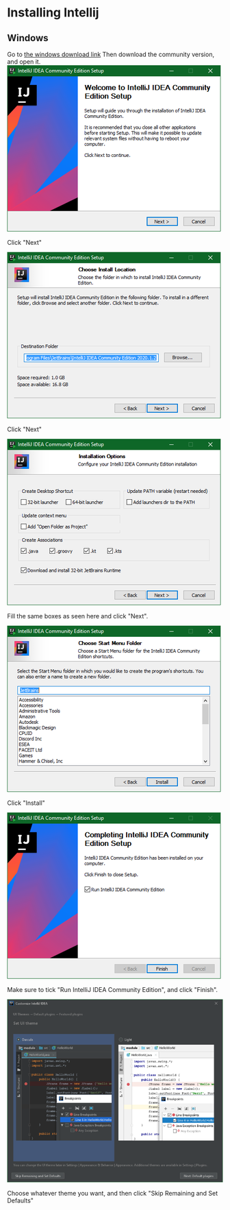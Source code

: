 # Installing Intellij

## Windows
Go to [the windows download link](https://www.jetbrains.com/idea/download/#section=windows)
Then download the community version, and open it.
![First installer menu](img/installers/intellij-0.png)

Click "Next"

![Second installer menu](img/installers/intellij-1.png)

Click "Next"

![Third installer menu, checkboxes ticked: .java association, .groovy association, .kt assocation, .kts asssociation, and install 32-bit JetBrains Runtime. Everything else is not ticked.](img/installers/intellij-2.png)

Fill the same boxes as seen here and click "Next".

![Fourth installer menu](img/installers/intellij-3.png)

Click "Install"

![Last installer menu](img/installers/intellij-4.png)

Make sure to tick "Run IntelliJ IDEA Community Edition", and click "Finish".

![Theme select menu](img/installers/intellij-5.png)

Choose whatever theme you want, and then click "Skip Remaining and Set Defaults"



